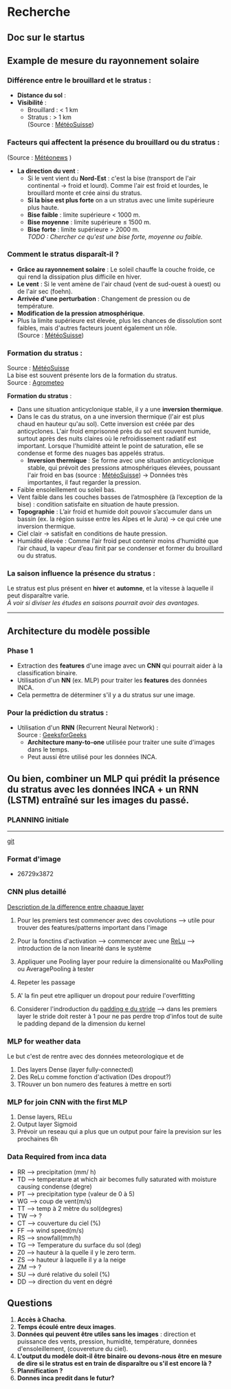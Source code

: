 # Recherche

## Doc sur le startus
## Example de mesure du rayonnement solaire


### Différence entre le brouillard et le stratus :
- **Distance du sol** :  
- **Visibilité** :
    - Brouillard :  < 1 km  
    - Stratus : > 1 km  
(Source : [MétéoSuisse](https://www.meteosuisse.admin.ch/portrait/meteosuisse-blog/fr/2025/02/grisailles-frequentes-semestre-hiver.html))

### Facteurs qui affectent la présence du brouillard ou du stratus :
(Source : [Météonews](https://meteonews.ch/fr/News/N14196/Brouillard-et-stratus-%E2%80%93-Compagnons-de-la-saison-froide)
)
- **La direction du vent** :  
    - Si le vent vient du **Nord-Est** : c'est la bise (transport de l'air continental → froid et lourd). Comme l'air est froid et lourdes, le brouillard monte et crée ainsi du stratus.  
    - **Si la bise est plus forte** on a un stratus avec une limite supérieure plus haute.
    - **Bise faible** : limite supérieure < 1000 m.
    - **Bise moyenne** : limite supérieure ≤ 1500 m.
    - **Bise forte** : limite supérieure > 2000 m.  
    *TODO : Chercher ce qu'est une bise forte, moyenne ou faible.*


### Comment le stratus disparaît-il ?
- **Grâce au rayonnement solaire** : Le soleil chauffe la couche froide, ce qui rend la dissipation plus difficile en hiver.
- **Le vent** : Si le vent amène de l'air chaud (vent de sud-ouest à ouest) ou de l'air sec (foehn).
- **Arrivée d'une perturbation** : Changement de pression ou de température.
- **Modification de la pression atmosphérique**.
- Plus la limite supérieure est élevée, plus les chances de dissolution sont faibles, mais d'autres facteurs jouent également un rôle.  
(Source : [MétéoSuisse](https://www.meteosuisse.admin.ch/portrait/meteosuisse-blog/fr/2024/10/limite-superieure-brouillard.html))

### Formation du stratus :  
Source : [MétéoSuisse](https://www.meteosuisse.admin.ch/meteo/meteo-et-climat-de-a-a-z/brouillard/le-plateau-une-region-a-brouillard.html#:~:text=,remplie%20sur%20le%20Plateau%20suisse)  
La bise est souvent présente lors de la formation du stratus.  
Source : [Agrometeo](https://api.agrometeo.ch/storage/uploads/Web_Wetterlagen_FR_low.pdf)

**Formation du stratus** :
- Dans une situation anticyclonique stable, il y a une **inversion thermique**.  
- Dans le cas du stratus, on a une inversion thermique (l'air est plus chaud en hauteur qu'au sol). Cette inversion est créée par des anticyclones. L'air froid emprisonné près du sol est souvent humide, surtout après des nuits claires où le refroidissement radiatif est important. Lorsque l'humidité atteint le point de saturation, elle se condense et forme des nuages bas appelés stratus.  
  - **Inversion thermique** : Se forme avec une situation anticyclonique stable, qui prévoit des pressions atmosphériques élevées, poussant l'air froid en bas (source : [MétéoSuisse](https://www.meteosuisse.admin.ch/meteo/meteo-et-climat-de-a-a-z/brouillard/le-plateau-une-region-a-brouillard.html#:~:text=,remplie%20sur%20le%20Plateau%20suisse)) → Données très importantes, il faut regarder la pression.
- Faible ensoleillement ou soleil bas.
- Vent faible dans les couches basses de l’atmosphère (à l’exception de la bise) : condition satisfaite en situation de haute pression.
- **Topographie** : L’air froid et humide doit pouvoir s’accumuler dans un bassin (ex. la région suisse entre les Alpes et le Jura) → ce qui crée une inversion thermique.
- Ciel clair → satisfait en conditions de haute pression.
- Humidité élevée : Comme l’air froid peut contenir moins d’humidité que l’air chaud, la vapeur d’eau finit par se condenser et former du brouillard ou du stratus.

### La saison influence la présence du stratus :
Le stratus est plus présent en **hiver** et **automne**, et la vitesse à laquelle il peut disparaître varie.  
*À voir si diviser les études en saisons pourrait avoir des avantages.*

---

## Architecture du modèle possible

### Phase 1
- Extraction des **features** d'une image avec un **CNN** qui pourrait aider à la classification binaire.
- Utilisation d'un **NN** (ex. MLP) pour traiter les **features** des données INCA.
- Cela permettra de déterminer s'il y a du stratus sur une image.

### Pour la prédiction du stratus :
- Utilisation d'un **RNN** (Recurrent Neural Network) :  
  Source : [GeeksforGeeks](https://www.geeksforgeeks.org/introduction-to-recurrent-neural-network/)
  - **Architecture many-to-one** utilisée pour traiter une suite d'images dans le temps.
  - Peut aussi être utilisé pour les données INCA.
  
Ou bien, combiner un **MLP** qui prédit la présence du stratus avec les données INCA + un **RNN (LSTM)** entraîné sur les images du passé.
---
### PLANNING initiale
---
[git](https://github.com/users/MartaRende/projects/2/views/1)

### Format d'image
  - 26729x3872

### CNN plus detaillé
[Description de la difference entre chaaque layer](https://medium.com/@RobuRishabh/convolutional-neural-network-cnn-part-1-d1c027913b2b)
1. Pour les premiers test commencer avec des covolutions --> utile pour trouver des features/patterns important dans l'image 
2. Pour la fonctins d'activation --> commencer avec une [ReLu](https://medium.com/@sourenh94/understanding-relu-activation-function-in-convolutional-neural-networks-691614493bcb) --> introduction de la non linearité dans le système 
3. Appliquer une Pooling layer pour reduire la dimensionalité ou MaxPolling ou AveragePooling à tester 
4. Repeter les passage 
5. A' la fin peut etre aplliquer un dropout pour reduire l'overfitting

6. Considerer l'indroduction du [padding e du stride](https://d2l.ai/chapter_convolutional-neural-networks/padding-and-strides.html) --> dans les premiers layer le stride doit rester à 1 pour ne pas perdre trop d'infos tout de suite le padding depand de la dimension du kernel 
### MLP for weather data
Le but c'est de rentre avec des données meteorologique et de 
1. Des layers Dense (layer fully-connected)
2. Des ReLu comme fonction d'activation
(Des dropout?)
3. TRouver un bon numero des features à mettre en sorti
 
### MLP for join CNN with the first MLP

1. Dense layers, RELu
2. Output layer Sigmoid
3. Prévoir un reseau qui a plus que un output pour faire la prevision sur les prochaines 6h

### Data Required from inca data

- RR --> precipitation (mm/ h)
- TD -->  temperature at which air becomes fully saturated with moisture causing condense (degre)
- PT --> precipitation type (valeur de 0 à 5)
- WG --> coup de vent(m/s)
- TT --> temp à 2 mètre du sol(degres)
- TW --> ?
- CT --> couverture du ciel (%)
- FF --> wind speed(m/s)
- RS --> snowfall(mm/h)
- TG --> Temperature du surface du sol (deg)
- Z0 --> hauteur à la quelle il y le zero term.
- ZS --> hauteur à laquelle il y a la neige
- ZM --> ? 
- SU --> duré relative du soleil (%)
- DD --> direction du vent en dégré

## Questions

1. **Accès à Chacha**.
2. **Temps écoulé entre deux images**.
3. **Données qui peuvent être utiles sans les images** : direction et puissance des vents, pression, humidité, température, données d'ensoleillement, (couvereture du ciel).
4. **L'output du modèle doit-il être binaire ou devons-nous être en mesure de dire si le stratus est en train de disparaître ou s'il est encore là ?**
5. **Plannification ?**
6. **Donnes inca predit dans le futur?**


